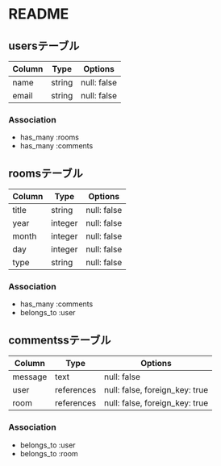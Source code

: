 # README

## usersテーブル

| Column | Type       | Options                        |
| ------ | ---------- | ------------------------------ |
| name   | string     | null: false                    |
| email  | string     | null: false                    |

### Association
- has_many :rooms
- has_many :comments

## roomsテーブル

| Column | Type       | Options                        |
| ------ | ---------- | ------------------------------ |
| title  | string     | null: false                   |
| year   | integer    | null: false                    |
| month  | integer    | null: false                    |
| day    | integer    | null: false                    |
| type   | string     | null: false                    |

### Association
- has_many :comments
- belongs_to :user

## commentssテーブル

| Column | Type       | Options                        |
| ------ | ---------- | ------------------------------ |
| message | text       | null: false
| user   | references | null: false, foreign_key: true |
| room   | references | null: false, foreign_key: true |

### Association
- belongs_to :user
- belongs_to :room
